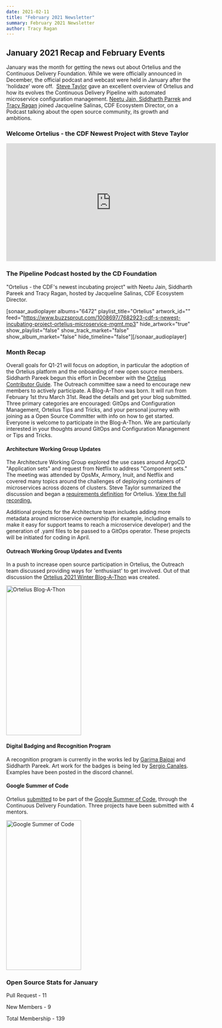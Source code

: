 ```yaml
---
date: 2021-02-11
title: "February 2021 Newsletter"
summary: February 2021 Newsletter
author: Tracy Ragan
---
```


## January 2021 Recap and February Events 
January was the month for getting the news out about Ortelius and the Continuous Delivery Foundation. While we were officially announced in December, the official podcast and webcast were held in January after the 'holidaze' wore off.  [Steve Taylor](https://www.linkedin.com/in/steve-taylor-oms/) gave an excellent overview of Ortelius and how its evolves the Continuous Delivery Pipeline with automated microservice configuration management. [Neetu Jain, ](https://www.linkedin.com/in/neetujain/)[Siddharth Parrek](https://www.linkedin.com/in/siddharthpareek) and [Tracy Ragan](https://www.linkedin.com/in/tracy-ragan-oms/) joined Jacqueline Salinas, CDF Ecosystem Director, on a Podcast talking about the open source community, its growth and ambitions.

### Welcome Ortelius - the CDF Newest Project with Steve Taylor

<iframe src="https://www.youtube.com/embed/xez36h_WJRI" width="560" height="315" frameborder="0" allowfullscreen="allowfullscreen"></iframe>


### The Pipeline Podcast hosted by the CD Foundation

"Ortelius - the CDF's newest incubating project" with Neetu Jain, Siddharth Pareek and Tracy Ragan, hosted by Jacqueline Salinas, CDF Ecosystem Director.

[sonaar_audioplayer albums="6472" playlist_title="Ortelius" artwork_id="" feed="https://www.buzzsprout.com/1008697/7682923-cdf-s-newest-incubating-project-ortelius-microservice-mgmt.mp3" hide_artwork="true" show_playlist="false" show_track_market="false" show_album_market="false" hide_timeline="false"][/sonaar_audioplayer]


### Month Recap
Overall goals for Q1-21 will focus on adoption, in particular the adoption of the Ortelius platform and the onboarding of new open source members. Siddharth Pareek begun this effort in December with the [Ortelius Contributor Guide](https://docs.ortelius.io/guides/contributorguide/). The Outreach committee saw a need to encourage new members to actively participate. A Blog-A-Thon was born. It will run from February 1st thru March 31st. Read the details and get your blog submitted. Three primary categories are encouraged: GitOps and Configuration Management, Ortelius Tips and Tricks, and your personal journey with joining as a Open Source Committer with info on how to get started. Everyone is welcome to participate in the Blog-A-Thon. We are particularly interested in your thoughts around GitOps and Configuration Management or Tips and Tricks.

#### Architecture Working Group Updates
The Architecture Working Group explored the use cases around ArgoCD "Application sets" and request from Netflix to address "Component sets." The meeting was attended by OpsMx, Armory, Inuit, and Netflix and covered many topics around the challenges of deploying containers of microservices across dozens of clusters. Steve Taylor summarized the discussion and began a [requirements definition](https://docs.google.com/document/d/1mEymrIElfqWZ-xk6CxRfR-z9PxlCO0UFM5hzxVouzF8/edit?usp=sharing) for Ortelius. [View the full recording.](https://youtu.be/Pt8SQdJS6S0)

Additional projects for the Architecture team includes adding more metadata around microservice ownership (for example, including emails to make it easy for support teams to reach a microservice developer) and the generation of .yaml files to be passed to a GitOps operator. These projects will be initiated for coding in April.

#### Outreach Working Group Updates and Events
In a push to increase open source participation in Ortelius, the Outreach team discussed providing ways for 'enthusiast' to get involved. Out of that discussion the  [Ortelius 2021 Winter Blog-A-Thon](/blog/2021/01/20/2021-blog-a-thon/) was created.

<div class="col-center">
<img src="/images/blog-a-thon.png" alt="Ortelius Blog-A-Thon" height="400px" width="200px" />
</div>

#### Digital Badging and Recognition Program
A recognition program is currently in the works led by [Garima Bajpai](https://www.linkedin.com/in/garimabajpai) and Siddharth Pareek. Art work for the badges is being led by [Sergio Canales](https://www.linkedin.com/in/sergio-canales-espinoza). Examples have been posted in the discord channel.

#### Google Summer of Code
Ortelius [submitted](/blog/2021/01/18/ortelius-joins-gsoc/) to be part of the [Google Summer of Code](https://summerofcode.withgoogle.com), through the Continuous Delivery Foundation. Three projects have been submitted with 4 mentors.

<div class="col-center">
<img src="/images/googlesummerofcode-300x300.png" alt="Google Summer of Code" height="400px" width="200px" />
</div>

### Open Source Stats for January 
Pull Request - 11

New Members - 9

Total Membership - 139
